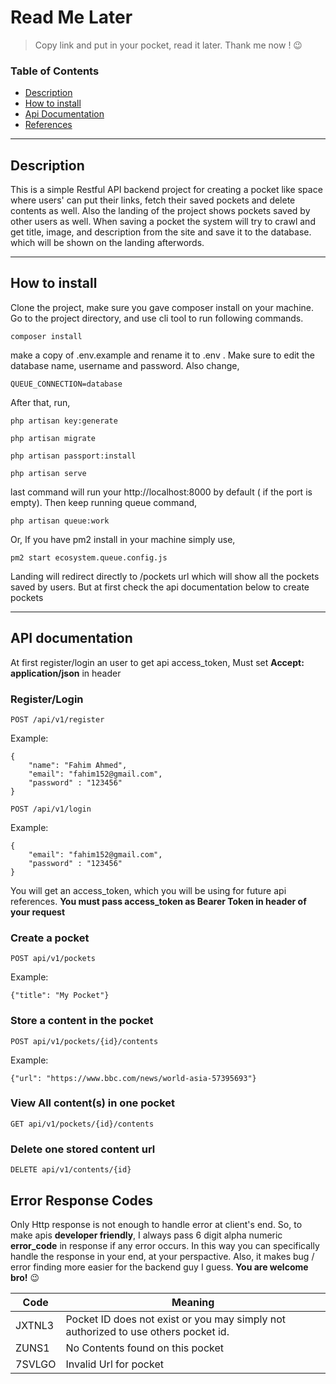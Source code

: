 # Read Me Later
> Copy link and put in your pocket, read it later. Thank me now ! 😉 

### Table of Contents

- [Description](#description)
- [How to install](#how-to-install)
- [Api Documentation](#api-documentation)
- [References](#references)

---

## Description
This is a simple Restful API backend project for creating a pocket like space where users' can put their links, fetch their saved pockets and delete contents as well. Also the landing of the project shows pockets saved by other users as well. When saving a pocket the system will try to crawl and get title, image, and description from the site and save it to the database. which will be shown on the landing afterwords.

---
## How to install
Clone the project, make sure you gave composer install on your machine. Go to the project directory, and use cli tool to run following commands.

```
composer install
```

make a copy of .env.example and rename it to .env . Make sure to edit the database name, username and password. Also change,
```
QUEUE_CONNECTION=database
```

After that, run, 
```
php artisan key:generate
```
```
php artisan migrate
```

```
php artisan passport:install
```
```
php artisan serve
```
last command will run your http://localhost:8000 by default ( if the port is empty). Then keep running queue command, 
```
php artisan queue:work
```
Or, If you have pm2 install in your machine simply use,

```
pm2 start ecosystem.queue.config.js 
```

Landing will redirect directly to /pockets url which will show all the pockets saved by users. But at first check the api documentation below to create pockets

---
## API documentation

At first register/login an user to get api access_token, Must set  **Accept: application/json** in header

### Register/Login
```
POST /api/v1/register 
```

Example:
```
{
    "name": "Fahim Ahmed",
    "email": "fahim152@gmail.com",
    "password" : "123456"
}
```


```
POST /api/v1/login 
```

Example:
```
{
    "email": "fahim152@gmail.com",
    "password" : "123456"
}
```

You will get an access_token, which you will be using for future api references. **You must pass access_token as Bearer Token in header of your request**


### Create a pocket

```
POST api/v1/pockets
```
Example:
```
{"title": "My Pocket"}
```

### Store a content in the pocket

```
POST api/v1/pockets/{id}/contents
```
Example:
```
{"url": "https://www.bbc.com/news/world-asia-57395693"}
```

### View All content(s) in one pocket

```
GET api/v1/pockets/{id}/contents
```
### Delete one stored content url

```
DELETE api/v1/contents/{id}
```

## Error Response Codes
Only Http response is not enough to handle error at client's end. So, to make apis **developer friendly**, I always pass 6 digit alpha numeric **error_code** in response if any error occurs. In this way you can specifically handle the response in your end, at your perspactive. Also, it makes bug / error finding more easier for the backend guy I guess. **You are welcome bro!** 😉

| Code  | Meaning |
| ------------- | ------------- |
| JXTNL3  | Pocket ID does not exist or you may simply not authorized to use others pocket id.  |
| ZUNS1  | No Contents found on this pocket  |
| 7SVLGO  | Invalid Url for pocket  |


